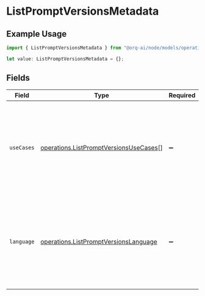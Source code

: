 # ListPromptVersionsMetadata

## Example Usage

```typescript
import { ListPromptVersionsMetadata } from "@orq-ai/node/models/operations";

let value: ListPromptVersionsMetadata = {};
```

## Fields

| Field                                                                                                                     | Type                                                                                                                      | Required                                                                                                                  | Description                                                                                                               |
| ------------------------------------------------------------------------------------------------------------------------- | ------------------------------------------------------------------------------------------------------------------------- | ------------------------------------------------------------------------------------------------------------------------- | ------------------------------------------------------------------------------------------------------------------------- |
| `useCases`                                                                                                                | [operations.ListPromptVersionsUseCases](../../models/operations/listpromptversionsusecases.md)[]                          | :heavy_minus_sign:                                                                                                        | A list of use cases that the prompt is meant to be used for. Use this field to categorize the prompt for your own purpose |
| `language`                                                                                                                | [operations.ListPromptVersionsLanguage](../../models/operations/listpromptversionslanguage.md)                            | :heavy_minus_sign:                                                                                                        | The language that the prompt is written in. Use this field to categorize the prompt for your own purpose                  |